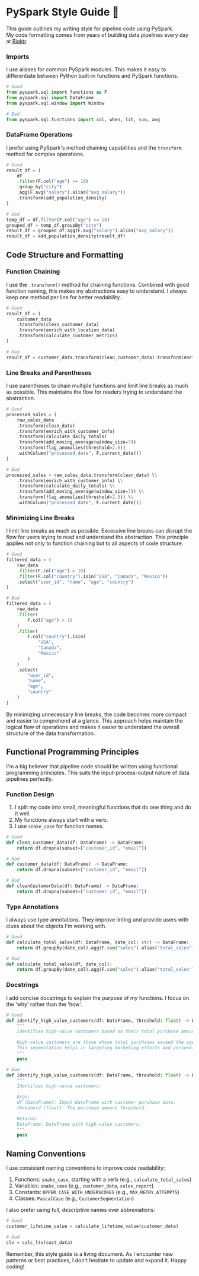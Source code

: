 # PySpark Style Guide 🌙

This guide outlines my writing style for pipeline code using PySpark.  
My code formatting comes from years of building data pipelines every day at [Riaktr](https://riaktr.com/). 

### Imports

I use aliases for common PySpark modules. This makes it easy to differentiate between Python built-in functions and PySpark functions.

```python
# Good
from pyspark.sql import functions as F
from pyspark.sql import DataFrame
from pyspark.sql.window import Window

# Bad
from pyspark.sql.functions import col, when, lit, sum, avg

```

### DataFrame Operations

I prefer using PySpark's method chaining capabilities and the `transform` method for complex operations.

```python
# Good
result_df = (
    df
    .filter(F.col("age") >= 18)
    .group_by("city")
    .agg(F.avg("salary").alias("avg_salary"))
    .transform(add_population_density)
)

# Bad
temp_df = df.filter(F.col("age") >= 18)
grouped_df = temp_df.groupBy("city")
result_df = grouped_df.agg(F.avg("salary").alias("avg_salary"))
result_df = add_population_density(result_df)

```

## Code Structure and Formatting

### Function Chaining

I use the `.transform()` method for chaining functions. Combined with good function naming, this makes my abstractions easy to understand. I always keep one method per line for better readability.

```python
# Good
result_df = (
    customer_data
    .transform(clean_customer_data)
    .transform(enrich_with_location_data)
    .transform(calculate_customer_metrics)
)

# Bad
result_df = customer_data.transform(clean_customer_data).transform(enrich_with_location_data).transform(calculate_customer_metrics)

```

### Line Breaks and Parentheses

I use parentheses to chain multiple functions and limit line breaks as much as possible. This maintains the flow for readers trying to understand the abstraction.

```python
# Good
processed_sales = (
    raw_sales_data
    .transform(clean_data)
    .transform(enrich_with_customer_info)
    .transform(calculate_daily_totals)
    .transform(add_moving_average(window_size=7))
    .transform(flag_anomalies(threshold=2.0))
    .withColumn("processed_date", F.current_date())
)

# Bad
processed_sales = raw_sales_data.transform(clean_data) \\
    .transform(enrich_with_customer_info) \\
    .transform(calculate_daily_totals) \\
    .transform(add_moving_average(window_size=7)) \\
    .transform(flag_anomalies(threshold=2.0)) \\
    .withColumn("processed_date", F.current_date())

```

### Minimizing Line Breaks

I limit line breaks as much as possible. Excessive line breaks can disrupt the flow for users trying to read and understand the abstraction. This principle applies not only to function chaining but to all aspects of code structure.

```python
# Good
filtered_data = (
    raw_data
    .filter(F.col("age") > 18)
    .filter(F.col("country").isin("USA", "Canada", "Mexico"))
    .select("user_id", "name", "age", "country")
)

# Bad
filtered_data = (
    raw_data
    .filter(
        F.col("age") > 18
    )
    .filter(
        F.col("country").isin(
            "USA",
            "Canada",
            "Mexico"
        )
    )
    .select(
        "user_id",
        "name",
        "age",
        "country"
    )
)

```

By minimizing unnecessary line breaks, the code becomes more compact and easier to comprehend at a glance. This approach helps maintain the logical flow of operations and makes it easier to understand the overall structure of the data transformation.

## Functional Programming Principles

I'm a big believer that pipeline code should be written using functional programming principles. This suits the input-process-output nature of data pipelines perfectly.

### Function Design

1. I split my code into small, meaningful functions that do one thing and do it well.
2. My functions always start with a verb.
3. I use `snake_case` for function names.

```python
# Good
def clean_customer_data(df: DataFrame) -> DataFrame:
    return df.dropna(subset=["customer_id", "email"])

# Bad
def customer_data(df: DataFrame) -> DataFrame:
    return df.dropna(subset=["customer_id", "email"])

# Bad
def cleanCustomerData(df: DataFrame) -> DataFrame:
    return df.dropna(subset=["customer_id", "email"])

```

### Type Annotations

I always use type annotations. They improve linting and provide users with clues about the objects I'm working with.

```python
# Good
def calculate_total_sales(df: DataFrame, date_col: str) -> DataFrame:
    return df.groupBy(date_col).agg(F.sum("sales").alias("total_sales"))

# Bad
def calculate_total_sales(df, date_col):
    return df.groupBy(date_col).agg(F.sum("sales").alias("total_sales"))

```

### Docstrings

I add concise docstrings to explain the purpose of my functions. I focus on the 'why' rather than the 'how'.

```python
# Good
def identify_high_value_customers(df: DataFrame, threshold: float) -> DataFrame:
    """
    Identifies high-value customers based on their total purchase amount.

    High-value customers are those whose total purchases exceed the specified threshold.
    This segmentation helps in targeting marketing efforts and personalized services.
    """
    pass

# Bad
def identify_high_value_customers(df: DataFrame, threshold: float) -> DataFrame:
    """
    Identifies high-value customers.

    Args:
    df (DataFrame): Input DataFrame with customer purchase data.
    threshold (float): The purchase amount threshold.

    Returns:
    DataFrame: DataFrame with high-value customers.
    """
    pass
```

## Naming Conventions

I use consistent naming conventions to improve code readability:

1. Functions: `snake_case`, starting with a verb (e.g., `calculate_total_sales`)
2. Variables: `snake_case` (e.g., `customer_data`, `sales_report`)
3. Constants: `UPPER_CASE_WITH_UNDERSCORES` (e.g., `MAX_RETRY_ATTEMPTS`)
4. Classes: `PascalCase` (e.g., `CustomerSegmentation`)

I also prefer using full, descriptive names over abbreviations:

```python
# Good
customer_lifetime_value = calculate_lifetime_value(customer_data)

# Bad
clv = calc_ltv(cust_data)
```

Remember, this style guide is a living document. As I encounter new patterns or best practices, I don't hesitate to update and expand it. Happy coding!

